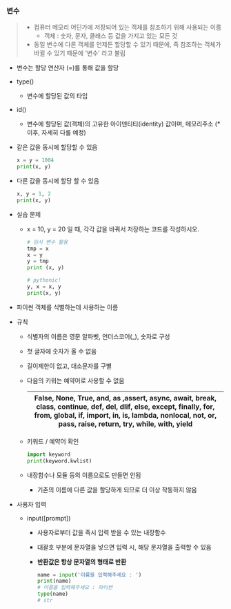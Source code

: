 ### 변수

> - 컴퓨터 메모리 어딘가에 저장되어 있는 객체를 참조하기 위해 사용되는 이름
>   - 객체 : 숫자, 문자, 클래스 등 값을 가지고 있는 모든 것
> - 동일 변수에 다른 객체를 언제든 할당할 수 있기 때문에, 즉 참조하는 객체가 바뀔 수 있기 때문에 '변수' 라고 불림

- 변수는 할당 연산자 (=)를 통해 값을 할당

- type()

  - 변수에 할당된 값의 타입

- id()

  - 변수에 할당된 값(객체)의 고유한 아이덴티티(identity) 값이며, 메모리주소 (* 이후, 자세히 다룰 예정)

- 같은 값을 동시에 할당할 수 있음

  ```python
  x = y = 1004
  print(x, y)
  ```

- 다른 값을 동시에 할당 할 수 있음

  ```python
  x, y = 1, 2
  print(x, y)
  ```

- 실습 문제

  - x = 10, y = 20 일 때, 각각 값을 바꿔서 저장하는 코드를 작성하시오.

    ```python
    # 임시 변수 활용
    tmp = x
    x = y
    y = tmp
    print (x, y)
    
    # pythonic!
    y, x = x, y
    print(x, y)
    ```

-  파이썬 객체를 식별하는데 사용하는 이름

- 규칙

  - 식별자의 이름은 영문 알파벳, 언더스코어(_), 숫자로 구성

  - 첫 글자에 숫자가 올 수 없음

  - 길이제한이 없고, 대소문자를 구별

  - 다음의 키워는 예약어로 사용할 수 없음

    | False, None, True, and, as ,assert, async, await, break, class, continue, def, del, dlif, else, except, finally, for, from, global, if, import, in, is, lambda, nonlocal, not, or, pass, raise, return, try, while, with, yield |
    | ------------------------------------------------------------ |

  - 키워드 / 예약어 확인

    ```python
    import keyword
    print(keyword.kwlist)
    ```

  - 내장함수나 모듈 등의 이름으로도 만들면 안됨
    - 기존의 이름에 다른 값을 할당하게 되므로 더 이상 작동하지 않음

- 사용자 입력

  - input([prompt])

    - 사용자로부터 값을 즉시 입력 받을 수 있는 내장함수

    - 대괄호 부분에 문자열을 넣으면 입력 시, 해당 문자열을 출력할 수 있음

    - **반환값은 항상 문자열의 형태로 반환**

      ```python
      name = input('이름을 입력해주세요 : ')
      print(name)
      # 이름을 입력해주세요 : 파이썬
      type(name)
      # str
      ```